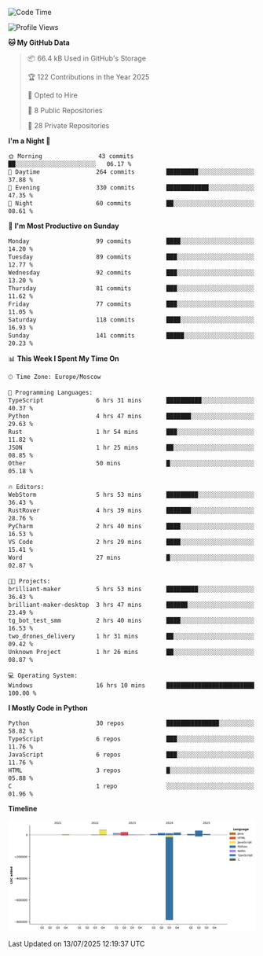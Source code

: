 <!--START_SECTION:waka-->
![Code Time](http://img.shields.io/badge/Code%20Time-727%20hrs%2044%20mins-blue)

![Profile Views](http://img.shields.io/badge/Profile%20Views-0-blue)

**🐱 My GitHub Data** 

> 📦 66.4 kB Used in GitHub's Storage 
 > 
> 🏆 122 Contributions in the Year 2025
 > 
> 💼 Opted to Hire
 > 
> 📜 8 Public Repositories 
 > 
> 🔑 28 Private Repositories 
 > 
**I'm a Night 🦉** 

```text
🌞 Morning                43 commits          ██░░░░░░░░░░░░░░░░░░░░░░░   06.17 % 
🌆 Daytime                264 commits         █████████░░░░░░░░░░░░░░░░   37.88 % 
🌃 Evening                330 commits         ████████████░░░░░░░░░░░░░   47.35 % 
🌙 Night                  60 commits          ██░░░░░░░░░░░░░░░░░░░░░░░   08.61 % 
```
📅 **I'm Most Productive on Sunday** 

```text
Monday                   99 commits          ████░░░░░░░░░░░░░░░░░░░░░   14.20 % 
Tuesday                  89 commits          ███░░░░░░░░░░░░░░░░░░░░░░   12.77 % 
Wednesday                92 commits          ███░░░░░░░░░░░░░░░░░░░░░░   13.20 % 
Thursday                 81 commits          ███░░░░░░░░░░░░░░░░░░░░░░   11.62 % 
Friday                   77 commits          ███░░░░░░░░░░░░░░░░░░░░░░   11.05 % 
Saturday                 118 commits         ████░░░░░░░░░░░░░░░░░░░░░   16.93 % 
Sunday                   141 commits         █████░░░░░░░░░░░░░░░░░░░░   20.23 % 
```


📊 **This Week I Spent My Time On** 

```text
🕑︎ Time Zone: Europe/Moscow

💬 Programming Languages: 
TypeScript               6 hrs 31 mins       ██████████░░░░░░░░░░░░░░░   40.37 % 
Python                   4 hrs 47 mins       ███████░░░░░░░░░░░░░░░░░░   29.63 % 
Rust                     1 hr 54 mins        ███░░░░░░░░░░░░░░░░░░░░░░   11.82 % 
JSON                     1 hr 25 mins        ██░░░░░░░░░░░░░░░░░░░░░░░   08.85 % 
Other                    50 mins             █░░░░░░░░░░░░░░░░░░░░░░░░   05.18 % 

🔥 Editors: 
WebStorm                 5 hrs 53 mins       █████████░░░░░░░░░░░░░░░░   36.43 % 
RustRover                4 hrs 39 mins       ███████░░░░░░░░░░░░░░░░░░   28.76 % 
PyCharm                  2 hrs 40 mins       ████░░░░░░░░░░░░░░░░░░░░░   16.53 % 
VS Code                  2 hrs 29 mins       ████░░░░░░░░░░░░░░░░░░░░░   15.41 % 
Word                     27 mins             █░░░░░░░░░░░░░░░░░░░░░░░░   02.87 % 

🐱‍💻 Projects: 
brilliant-maker          5 hrs 53 mins       █████████░░░░░░░░░░░░░░░░   36.43 % 
brilliant-maker-desktop  3 hrs 47 mins       ██████░░░░░░░░░░░░░░░░░░░   23.49 % 
tg_bot_test_smm          2 hrs 40 mins       ████░░░░░░░░░░░░░░░░░░░░░   16.53 % 
two_drones_delivery      1 hr 31 mins        ██░░░░░░░░░░░░░░░░░░░░░░░   09.42 % 
Unknown Project          1 hr 26 mins        ██░░░░░░░░░░░░░░░░░░░░░░░   08.87 % 

💻 Operating System: 
Windows                  16 hrs 10 mins      █████████████████████████   100.00 % 
```

**I Mostly Code in Python** 

```text
Python                   30 repos            ███████████████░░░░░░░░░░   58.82 % 
TypeScript               6 repos             ███░░░░░░░░░░░░░░░░░░░░░░   11.76 % 
JavaScript               6 repos             ███░░░░░░░░░░░░░░░░░░░░░░   11.76 % 
HTML                     3 repos             █░░░░░░░░░░░░░░░░░░░░░░░░   05.88 % 
C                        1 repo              ░░░░░░░░░░░░░░░░░░░░░░░░░   01.96 % 
```



**Timeline**

![Lines of Code chart](https://raw.githubusercontent.com/adlemx/adlemx/main/assets/bar_graph.png)


 Last Updated on 13/07/2025 12:19:37 UTC
<!--END_SECTION:waka-->
